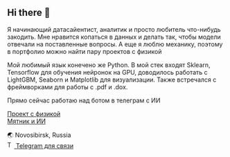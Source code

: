 ## Hi there 👋

Я начинающий датасайентист, аналитик и просто любитель что-нибудь закодить.
Мне нравится копаться в данных и делать так, чтобы модели отвечали на поставленные вопросы.
А еще я люблю механику, поэтому в портфолио можно найти пару проектов с физикой

Мой любимый язык конечено же Python.
В мой стек входят Sklearn, Tensorflow для обучения нейронок на GPU, доводилось работать с LightGBM, Seaborn и Matplotlib для визуализации.
Также встречался с фреймворками для работы с .pdf и .dox.

Прямо сейчас работаю над ботом в телеграм с ИИ

[Проект с физикой](https://github.com/sergeydxdy/engine/tree/master)  
[Мятник и ИИ](https://github.com/sergeydxdy/pendulum)

🌏 Novosibirsk, Russia  
<a href="https://t.me/sergey_dzh">
  <img src="https://icons-for-free.com/iff/png/256/telegram-1331550893597324235.png" alt="Telegram" width="16" height="16">
  Telegram для связи
</a>


